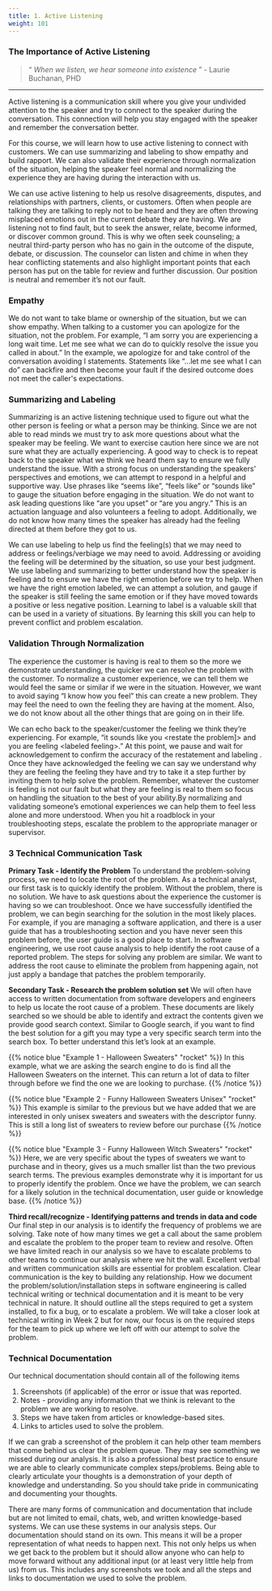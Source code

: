 ```yaml
---
title: 1. Active Listening
weight: 101
---
```


### The Importance of Active Listening 
> “ _When we listen, we hear someone into existence_ ” - Laurie Buchanan, PHD
***
Active listening is a communication skill where you give your undivided attention to the speaker and try to connect to the speaker during the conversation. This connection will help you stay engaged with the speaker and remember the conversation better. 

For this course, we will learn how to use active listening to connect with customers.  We can use summarizing and labeling to show empathy and build rapport. We can also validate their experience through normalization of the situation, helping the speaker feel normal and normalizing the experience they are having during the interaction with us.

We can use active listening to help us resolve disagreements, disputes, and relationships with partners, clients, or customers. Often when people are talking they are talking to reply not to be heard and they are often throwing misplaced emotions out in the current debate they are having. We are listening not to find fault, but to seek the answer, relate, become informed, or discover common ground. This is why we often seek counseling; a neutral third-party person who has no gain in the outcome of the dispute, debate, or discussion. The counselor can listen and chime in when they hear conflicting statements and also highlight important points that each person has put on the table for review and further discussion. Our position is neutral and remember it’s not our fault. 

### Empathy
We do not want to take blame or ownership of the situation, but we can show empathy. When talking to a customer you can apologize for the situation, not the problem. For example, “I am sorry you are experiencing a long wait time. Let me see what we can do to quickly resolve the issue you called in about.”  In the example, we apologize for and take control of the conversation avoiding I statements. Statements like “...let me see what I can do” can backfire and then become your fault if the desired outcome does not meet the caller's expectations. 

### Summarizing and Labeling

Summarizing is an active listening technique used to figure out what the other person is feeling or what a person may be thinking. Since we are not able to read minds we must try to ask more questions about what the speaker may be feeling. We want to exercise caution here since we are not sure what they are actually experiencing. A good way to check is to repeat back to the speaker what we think we heard them say to ensure we fully understand the issue. With a strong focus on understanding the speakers' perspectives and emotions,  we can attempt to respond in a helpful and supportive way.  Use phrases like “seems like”, “feels like” or “sounds like” to gauge the situation before engaging in the situation. We do not want to ask leading questions like “are you upset” or “are you angry.” This is an actuation language and also volunteers a feeling to adopt. Additionally, we do not know how many times the speaker has already had the feeling directed at them before they got to us. 

We can use labeling to help us find the feeling(s) that we may need to address or feelings/verbiage we may need to avoid. Addressing or avoiding the feeling will be determined by the situation, so use your best judgment. We use labeling and summarizing to better understand how the speaker is feeling and to ensure we have the right emotion before we try to help. When we have the right emotion labeled, we can attempt a solution, and gauge if the speaker is still feeling the same emotion or if they have moved towards a positive or less negative position.  Learning to label is a valuable skill that can be used in a variety of situations. By learning this skill you can help to prevent conflict and problem escalation. 

### Validation Through Normalization 

The experience the customer is having is real to them so the more we demonstrate understanding, the quicker we can resolve the problem with the customer. To normalize a customer experience, we can tell them we would feel the same or similar if we were in the situation. However, we want to avoid saying “I know how you feel” this can create a new problem. They may feel the need to own the feeling they are having at the moment. Also, we do not know about all the other things that are going on in their life. 

We can echo back to the speaker/customer the feeling we think they’re experiencing. For example, “it sounds like you &lt;restate the problem]> and you are feeling &lt;labeled feeling>.” At this point, we pause and wait for acknowledgement to confirm the accuracy of the restatement and labeling . Once they have acknowledged the feeling we can say we understand why they are feeling the feeling they have and try to take it a step further by inviting them to help solve the problem. Remember, whatever the customer is feeling is not our fault but what they are feeling is real to them so focus on handling the situation to the best of your ability.By normalizing and validating someone’s emotional experiences we can help them to feel less alone and more understood. When you hit a roadblock in your troubleshooting steps,  escalate the problem to the appropriate manager or supervisor. 

### 3 Technical Communication Task 

**Primary Task - Identify the Problem** 
To understand the problem-solving process, we need to locate the root of the problem. As a technical analyst, our first task is to quickly identify the problem. Without the problem, there is no solution. We have to ask questions about the experience the customer is having so we can troubleshoot. Once we have successfully identified the problem, we can begin searching for the solution in the most likely places. For example, if you are managing a software application, and there is a user guide that has a troubleshooting section and you have never seen this problem before, the user guide is a good place to start. In software engineering, we use root cause analysis to help identify the root cause of a reported problem. The steps for solving any problem are similar. We want to address the root cause to eliminate the problem from happening again, not just apply a bandage that patches the problem temporarily. 

**Secondary Task - Research the problem solution set**
We will often have access to written documentation from software developers and engineers to help us locate the root cause of a problem. These documents are likely searched so we should be able to identify and extract the contents given we provide good search context. Similar to Google search, if you want to find the best solution for a gift you may type a very specific search term into the search box. To better understand this let’s look at an example. 

{{% notice blue "Example 1 - Halloween Sweaters" "rocket" %}}
In this example, what we are asking the search engine to do is find all the Halloween Sweaters on the internet. This can return a lot of data to filter through before we find the one we are looking to purchase. 
{{% /notice %}}

{{% notice blue "Example 2 - Funny Halloween Sweaters Unisex" "rocket" %}}
This example is similar to the previous but we have added that we are interested in only unisex sweaters and sweaters with the descriptor funny. This is still a long list of sweaters to review before our purchase
{{% /notice %}}

{{% notice blue "Example 3 - Funny Halloween Witch Sweaters" "rocket" %}}
Here, we are very specific about the types of sweaters we want to purchase and in theory, gives us a much smaller list than the two previous search terms. 
The previous examples demonstrate why it is important for us to properly identify the problem. Once we have the problem, we can search for a likely solution in the technical documentation, user guide or knowledge base. 
{{% /notice %}}

**Third recall/recognize - Identifying patterns and trends in data and code**
Our final step in our analysis is to identify the frequency of problems we are solving. Take note of how many times we get a call about the same problem and escalate the problem to the proper team to review and resolve. Often we have limited reach in our analysis so we have to escalate problems to other teams to continue our analysis where we hit the wall. Excellent verbal and written communication skills are essential for problem escalation. Clear communication is the key to building any relationship. How we document the problem/solution/installation steps in software engineering is called technical writing or technical documentation and it is meant to be very technical in nature. It should outline all the steps required to get a system installed, to fix a bug, or to escalate a problem. We will take a closer look at technical writing in Week 2 but for now, our focus is on the required steps for the team to pick up where we left off with our attempt to solve the problem.  

### Technical Documentation 

Our technical documentation should contain all of the following items

1. Screenshots (if applicable) of the error or issue that was reported. 
2. Notes - providing any information that we think is relevant to the problem we are working to resolve.   
3. Steps we have taken from articles or knowledge-based sites. 
4. Links to articles used to solve the problem. 

If we can grab a screenshot of the problem it can help other team members that come behind us clear the problem queue. They may see something we missed during our analysis. It is also a professional best practice to ensure we are able to clearly communicate complex steps/problems. Being able to clearly articulate your thoughts is a demonstration  of your depth of knowledge and understanding. So you should take pride in communicating and documenting your thoughts. 

There are many forms of communication and documentation that include but are not limited to email, chats, web, and written knowledge-based systems. We can use these systems in our analysis steps. Our documentation should stand on its own. This means it will be a proper representation of what needs to happen next. This not only helps us when we get back to the problem but it should allow anyone who can help to move forward without any additional input (or at least very little help from us) from us. This includes any screenshots we took and all the steps and links to documentation we used to solve the problem. 
